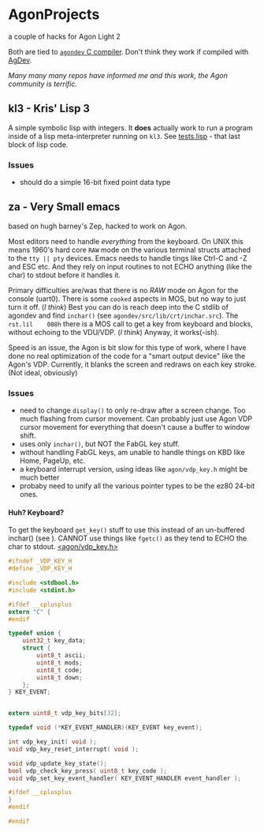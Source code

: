 # AgonProjects
a couple of hacks for Agon Light 2

Both are tied to [`agondev` C compiler](https://github.com/AgonPlatform/agondev).
Don't think they work if compiled with [AgDev](https://github.com/pcawte/AgDev).

_Many many many repos have informed me and this work, the Agon community is terrific._

## kl3 - Kris' Lisp 3

A simple symbolic lisp with integers.
It **does** actually work to run a program inside of a lisp meta-interpreter running on `kl3`.
See [tests.lisp](kl3/tests.lisp) - that last block of lisp code.

### Issues

- should do a simple 16-bit fixed point data type

## za - Very Small emacs

based on hugh barney's Zep, hacked to work on Agon.

Most editors need to handle _everything_ from the keyboard.
On UNIX this means 1960's hard core `RAW` mode on the various
terminal structs attached to the `tty || pty` devices.
Emacs needs to handle tings like Ctrl-C and -Z and ESC etc.
And they rely on input routines to not ECHO anything (like the char) to stdout before it handles it.

Primary difficulties are/was that there is no _RAW_ mode on Agon for the console (uart0).
There is some `cooked` aspects in MOS, but no way to just turn it off. (_I think_)
Best you can do is reach deep into the C stdlib of agondev and find `inchar()` (see `agondev/src/lib/crt/inchar.src`).
The `rst.lil	008h` there is a MOS call to get a key from keyboard and blocks, without echoing to the VDU/VDP. (_I think_)
Anyway, it works(-ish).

Speed is an issue, the Agon is bit slow for this type of work, where I have done no real optimization of the code
for a "smart output device" like the Agon's VDP.
Currently, it blanks the screen and redraws on each key stroke. (Not ideal, obviously)

### Issues

- need to change `display()` to only re-draw after a screen change. Too much flashing from cursor movement.
Can probably just use Agon VDP cursor movement for everything that doesn't cause a buffer to window shift.
- uses only `inchar()`, but NOT the FabGL key stuff.
- without handling FabGL keys, am unable to handle things on KBD like Home, PageUp, etc.
- a keyboard interrupt version, using ideas like `agon/vdp_key.h` might be much better
- probaby need to unify all the various pointer types to be the ez80 24-bit ones.

#### Huh? Keyboard?

To get the keyboard `get_key()` stuff to use this instead of an un-buffered inchar() (see ).
CANNOT use things like `fgetc()` as they tend to ECHO the char to stdout.
[<agon/vdp_key.h>](https://github.com/AgonPlatform/agondev/release/include/agon/vdp_key.h)
```C
#ifndef _VDP_KEY_H
#define _VDP_KEY_H

#include <stdbool.h>
#include <stdint.h>

#ifdef __cplusplus
extern "C" {
#endif

typedef union {
	uint32_t key_data;
	struct {
		uint8_t ascii;
		uint8_t mods;
		uint8_t code;
		uint8_t down;
	};
} KEY_EVENT;


extern uint8_t vdp_key_bits[32];

typedef void (*KEY_EVENT_HANDLER)(KEY_EVENT key_event);

int vdp_key_init( void );
void vdp_key_reset_interrupt( void );

void vdp_update_key_state();
bool vdp_check_key_press( uint8_t key_code );
void vdp_set_key_event_handler( KEY_EVENT_HANDLER event_handler );

#ifdef __cplusplus
}
#endif

#endif
```
